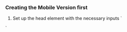 ### Creating the Mobile Version first

1. Set up the head element with the necessary inputs
  `<meta charset="UTF-8">
  <meta name="viewport" content="width=device-width, initial-scale=1.0"> <!-- displays site properly based on user's device -->
  <title>Frontend Mentor | Product preview card component</title>
  <link rel="preconnect" href="https://fonts.googleapis.com">
  <link rel="preconnect" href="https://fonts.gstatic.com" crossorigin>
  <link href="https://fonts.googleapis.com/css2?family=Fraunces:opsz,wght@9..144,700&family=Montserrat:wght@500;700&display=swap" rel="stylesheet">
  <link rel="stylesheet" href="style.css">
  `